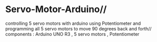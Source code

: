 # Servo-Motor-Arduino//
controlling 5 servo motors with arduino using Potentiometer
and programming all 5 servo motors to move 90 degrees back and forth//
 components : Arduino UNO R3 , 5 servo motors , Potentiometer 
